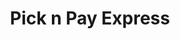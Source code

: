 ---
title: "Pick n Pay Express"
url: /rustenburg/pick-n-pay-express-arend-road/
shop: convenience
---